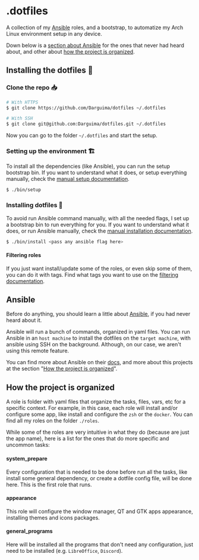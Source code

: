 # .dotfiles

A collection of my [Ansible](https://docs.ansible.com/ansible/latest/index.html) roles, and a bootstrap, to automatize my Arch Linux environment setup in any device.

Down below is a [section about Ansible](#ansible) for the ones that never had heard about, and other about [how the project is organized](#how-the-project-is-organized).

## Installing the dotfiles 🐧

### Clone the repo 📥

```bash
# With HTTPS
$ git clone https://github.com/Darguima/dotfiles ~/.dotfiles

# With SSH
$ git clone git@github.com:Darguima/dotfiles.git ~/.dotfiles
```

Now you can go to the folder `~/.dotfiles` and start the setup.

### Setting up the environment 🏗️

To install all the dependencies (like Ansible), you can run the setup bootstrap bin. If you want to understand what it does, or setup everything manually, check the [manual setup documentation](./documentation/MANUAL_SETUP.md).

```bash
$ ./bin/setup
```

### Installing dotfiles 🚀

To avoid run Ansible command manually, with all the needed flags, I set up a bootstrap bin to run everything for you. If you want to understand what it does, or run Ansible manually, check the [manual installation documentation](./documentation/MANUAL_INSTALLATION.md).

```bash
$ ./bin/install <pass any ansible flag here>
```

#### Filtering roles

If you just want install/update some of the roles, or even skip some of them, you can do it with tags. Find what tags you want to use on the [filtering documentation](./documentation/MANUAL_INSTALLATION.md).

## Ansible

Before do anything, you should learn a little about [Ansible](https://docs.ansible.com/ansible/latest/index.html), if you had never heard about it.

Ansible will run a bunch of commands, organized in yaml files. You can run Ansible in an `host machine` to install the dotfiles on the `target machine`, with ansible using SSH on the background. Although, on our case, we aren't using this remote feature.

You can find more about Ansible on their [docs](https://docs.ansible.com/ansible/latest/index.html), and more about this projects at the section "[How the project is organized](#how-the-project-is-organized)".


## How the project is organized

A role is folder with yaml files that organize the tasks, files, vars, etc for a specific context. For example, in this case, each role will install and/or configure some app, like install and configure the `zsh` or the `docker`. You can find all my roles on the folder `./roles`.

While some of the roles are very intuitive in what they do (because are just the app name), here is a list for the ones that do more specific and uncommon tasks:

#### system_prepare

Every configuration that is needed to be done before run all the tasks, like install some general dependency, or create a dotfile config file, will be done here. 
This is the first role that runs.

#### appearance

This role will configure the window manager, QT and GTK apps appearance, installing themes and icons packages.

#### general_programs

Here will be installed all the programs that don't need any configuration, just need to be installed (e.g. `LibreOffice`, `Discord`).

